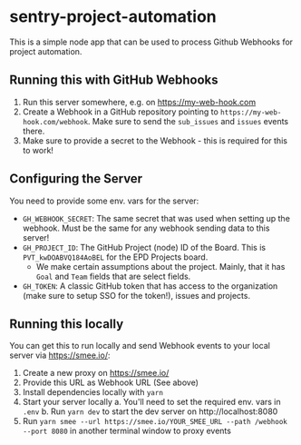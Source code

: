 # sentry-project-automation

This is a simple node app that can be used to process Github Webhooks for project automation.

## Running this with GitHub Webhooks

1. Run this server somewhere, e.g. on https://my-web-hook.com
2. Create a Webhook in a GitHub repository pointing to `https://my-web-hook.com/webhook`. Make sure to send the `sub_issues` and `issues` events there.
3. Make sure to provide a secret to the Webhook - this is required for this to work!

## Configuring the Server

You need to provide some env. vars for the server:

- `GH_WEBHOOK_SECRET`: The same secret that was used when setting up the webhook. Must be the same for any webhook sending data to this server!
- `GH_PROJECT_ID`: The GitHub Project (node) ID of the Board. This is `PVT_kwDOABVQ184AoBEL` for the EPD Projects board.
  - We make certain assumptions about the project. Mainly, that it has `Goal` and `Team` fields that are select fields.
- `GH_TOKEN`: A classic GitHub token that has access to the organization (make sure to setup SSO for the token!), issues and projects.

## Running this locally

You can get this to run locally and send Webhook events to your local server via https://smee.io/:

1. Create a new proxy on https://smee.io/
2. Provide this URL as Webhook URL (See above)
3. Install dependencies locally with `yarn`
4. Start your server locally
   a. You'll need to set the required env. vars in `.env`
   b. Run `yarn dev` to start the dev server on http://localhost:8080
5. Run `yarn smee --url https://smee.io/YOUR_SMEE_URL --path /webhook --port 8080` in another terminal window to proxy events
